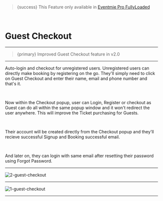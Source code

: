 > {success} This Feature only available in [Eventmie Pro FullyLoaded](https://classiebit.com/eventmie-pro-fullyloaded)

<br>

# Guest Checkout

---

> {primary} Improved Guest Checkout feature in v2.0

---

Auto-login and checkout for unregistered users. Unregistered users can directly make booking by registering on the go. They'll simply need to click on Guest Checkout and enter their name, email and phone number and that's it.

<br>

Now within the Checkout popup, user can Login, Register or checkout as Guest can do all within the same popup window and it won't redirect the user anywhere.
This will improve the Ticket purchasing for Guests.

<br>

Their account will be created directly from the Checkout popup and they'll recieve successful Signup and Booking successful email.

<br>

And later on, they can login with same email after resetting their password using Forgot Password.

---

![2-guest-checkout](/images/v2/EventmieProFullyLoadedV2.0/2-guest-checkout.webp "2-guest-checkout")

---

![1-guest-checkout](/images/v2/EventmieProFullyLoadedV2.0/1-guest-checkout.webp "1-guest-checkout")

---
